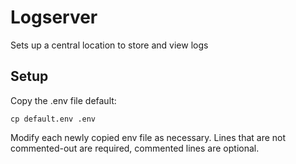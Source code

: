 # Logserver

Sets up a central location to store and view logs


## Setup

Copy the .env file default:

    cp default.env .env

Modify each newly copied env file as necessary. Lines that are not commented-out are required, commented lines are optional.
